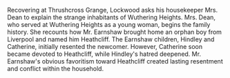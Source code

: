 Recovering at Thrushcross Grange, Lockwood asks his housekeeper Mrs. Dean to explain the strange inhabitants of Wuthering Heights. Mrs. Dean, who served at Wuthering Heights as a young woman, begins the family history. She recounts how Mr. Earnshaw brought home an orphan boy from Liverpool and named him Heathcliff. The Earnshaw children, Hindley and Catherine, initially resented the newcomer. However, Catherine soon became devoted to Heathcliff, while Hindley's hatred deepened. Mr. Earnshaw's obvious favoritism toward Heathcliff created lasting resentment and conflict within the household.
